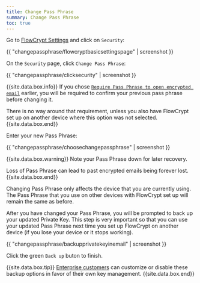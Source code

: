 ```yaml
---
title: Change Pass Phrase
summary: Change Pass Phrase
toc: true
---
```


Go to [FlowCrypt Settings](open-settings.html) and click on `Security`:

{{ "changepassphrase/flowcryptbasicsettingspage" | screenshot }}

On the `Security` page, click `Change Pass Phrase`:

{{ "changepassphrase/clicksecurity" | screenshot }}

{{site.data.box.info}}
If you chose [`Require Pass Phrase to open encrypted email`](require-pass-phrase.html) earlier, you will be required to confirm your previous pass phrase before changing it.

There is no way around that requirement, unless you also have FlowCrypt set up on another device where this option was not selected.
{{site.data.box.end}}

Enter your new Pass Phrase:

{{ "changepassphrase/choosechangepassphrase" | screenshot }}

{{site.data.box.warning}}
Note your Pass Phrase down for later recovery.

Loss of Pass Phrase can lead to past encrypted emails being forever lost.
{{site.data.box.end}}

Changing Pass Phrase only affects the device that you are currently using. The Pass Phrase that you use on other devices with FlowCrypt set up will remain the same as before.

After you have changed your Pass Phrase, you will be prompted to back up your updated Private Key. This step is very important so that you can use your updated Pass Phrase next time you set up FlowCrypt on another device (if you lose your device or it stops working).

{{ "changepassphrase/backupprivatekeyinemail" | screenshot }}

Click the green `Back up` buton to finish.

{{site.data.box.tip}}
[Enterprise customers](/docs/business/enterprise.html) can customize or disable these backup options in favor of their own key management.
{{site.data.box.end}}
